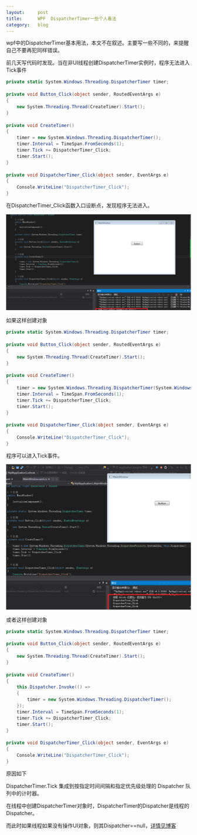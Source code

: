 ```yaml
---
layout:     post
title:      WPF  DispatcherTimer一些个人看法
category: 	blog
---
```


wpf中的DispatcherTimer基本用法，本文不在叙述。主要写一些不同的，来提醒自己不要再犯同样错误。

前几天写代码时发现。当在非UI线程创建DispatcherTimer实例时，程序无法进入Tick事件

```c#
private static System.Windows.Threading.DispatcherTimer timer;

private void Button_Click(object sender, RoutedEventArgs e)
{
    new System.Threading.Thread(CreateTimer).Start();
}

private void CreateTimer()
{
    timer = new System.Windows.Threading.DispatcherTimer();
    timer.Interval = TimeSpan.FromSeconds(1);
    timer.Tick += DispatcherTimer_Click;
    timer.Start();
}

private void DispatcherTimer_Click(object sender, EventArgs e)
{
    Console.WriteLine("DispatcherTimer_Click");
}
```

在DispatcherTimer_Click函数入口设断点，发现程序无法进入。

![1](/images/WPF-DispatcherTimer一些个人看法/1.PNG)

如果这样创建对象

```c#
private static System.Windows.Threading.DispatcherTimer timer;

private void Button_Click(object sender, RoutedEventArgs e)
{
    new System.Threading.Thread(CreateTimer).Start();
}

private void CreateTimer()
{
    timer = new System.Windows.Threading.DispatcherTimer(System.Windows.Threading.DispatcherPriority.SystemIdle, this.Dispatcher);
    timer.Interval = TimeSpan.FromSeconds(1);
    timer.Tick += DispatcherTimer_Click;
    timer.Start();
}

private void DispatcherTimer_Click(object sender, EventArgs e)
{
    Console.WriteLine("DispatcherTimer_Click");
}
```

程序可以进入Tick事件。

![2](/images/WPF-DispatcherTimer一些个人看法/2.png)

或者这样创建对象

```c#
private static System.Windows.Threading.DispatcherTimer timer;

private void Button_Click(object sender, RoutedEventArgs e)
{
    new System.Threading.Thread(CreateTimer).Start();
}

private void CreateTimer()
{
    this.Dispatcher.Invoke(() => 
    {
        timer = new System.Windows.Threading.DispatcherTimer();
    });
    timer.Interval = TimeSpan.FromSeconds(1);
    timer.Tick += DispatcherTimer_Click;
    timer.Start();
}

private void DispatcherTimer_Click(object sender, EventArgs e)
{
    Console.WriteLine("DispatcherTimer_Click");
}
```

原因如下

DispatcherTimer.Tick 集成到按指定时间间隔和指定优先级处理的 Dispatcher 队列中的计时器。

在线程中创建DispatcherTimer对象时，DispatcherTimer的Dispatcher是线程的Dispatcher。

而此时如果线程如果没有操作UI对象，则其Dispatcher==null，[详情见博客](https://www.cnblogs.com/DoNetCoder/p/4369903.html)